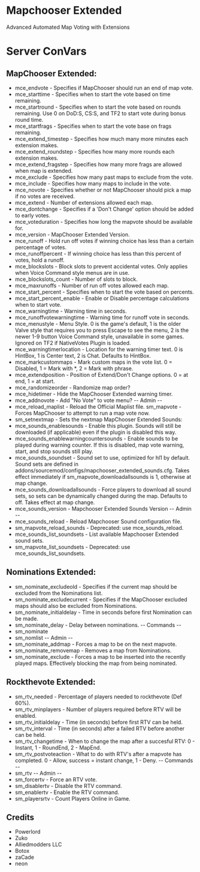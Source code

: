 # Mapchooser Extended

Advanced Automated Map Voting with Extensions

# Server ConVars
## MapChooser Extended:
- mce_endvote - Specifies if MapChooser should run an end of map vote.
- mce_starttime - Specifies when to start the vote based on time remaining.
- mce_startround - Specifies when to start the vote based on rounds remaining. Use 0 on DoD:S, CS:S, and TF2 to start vote during bonus round time.
- mce_startfrags - Specifies when to start the vote base on frags remaining.
- mce_extend_timestep - Specifies how much many more minutes each extension makes.
- mce_extend_roundstep - Specifies how many more rounds each extension makes.
- mce_extend_fragstep - Specifies how many more frags are allowed when map is extended.
- mce_exclude - Specifies how many past maps to exclude from the vote.
- mce_include - Specifies how many maps to include in the vote.
- mce_novote - Specifies whether or not MapChooser should pick a map if no votes are received.
- mce_extend - Number of extensions allowed each map.
- mce_dontchange - Specifies if a 'Don't Change' option should be added to early votes.
- mce_voteduration - Specifies how long the mapvote should be available for.
- mce_version - MapChooser Extended Version.
- mce_runoff - Hold run off votes if winning choice has less than a certain percentage of votes.
- mce_runoffpercent - If winning choice has less than this percent of votes, hold a runoff.
- mce_blockslots - Block slots to prevent accidental votes. Only applies when Voice Command style menus are in use.
- mce_blockslots_count - Number of slots to block.
- mce_maxrunoffs - Number of run off votes allowed each map.
- mce_start_percent - Specifies when to start the vote based on percents.
- mce_start_percent_enable - Enable or Disable percentage calculations when to start vote.
- mce_warningtime - Warning time in seconds.
- mce_runoffvotewarningtime - Warning time for runoff vote in seconds.
- mce_menustyle - Menu Style. 0 is the game's default, 1 is the older Valve style that requires you to press Escape to see the menu, 2 is the newer 1-9 button Voice Command style, unavailable in some games. Ignored on TF2 if NativeVotes Plugin is loaded.
- mce_warningtimerlocation - Location for the warning timer text. 0 is HintBox, 1 is Center text, 2 is Chat. Defaults to HintBox.
- mce_markcustommaps - Mark custom maps in the vote list. 0 = Disabled, 1 = Mark with *, 2 = Mark with phrase.
- mce_extendposition - Position of Extend/Don't Change options. 0 = at end, 1 = at start.
- mce_randomizeorder - Randomize map order?
- mce_hidetimer - Hide the MapChooser Extended warning timer.
- mce_addnovote - Add "No Vote" to vote menu? -- Admin --
- mce_reload_maplist - Reload the Official Maplist file.
sm_mapvote - Forces MapChooser to attempt to run a map vote now.
- sm_setnextmap - Sets the nextmap
MapChooser Extended Sounds:
- mce_sounds_enablesounds - Enable this plugin. Sounds will still be downloaded (if applicable) even if the plugin is disabled this way.
- mce_sounds_enablewarningcountersounds - Enable sounds to be played during warning counter. If this is disabled, map vote warning, start, and stop sounds still play.
- mce_sounds_soundset - Sound set to use, optimized for hl1 by default. Sound sets are defined in addons/sourcemod/configs/mapchooser_extended_sounds.cfg. Takes effect immediately if sm_mapvote_downloadallsounds is 1, otherwise at map change.
- mce_sounds_downloadallsounds - Force players to download all sound sets, so sets can be dynamically changed during the map. Defaults to off. Takes effect at map change.
- mce_sounds_version - Mapchooser Extended Sounds Version -- Admin --
- mce_sounds_reload - Reload Mapchooser Sound configuration file.
- sm_mapvote_reload_sounds - Deprecated: use mce_sounds_reload.
- mce_sounds_list_soundsets - List available Mapchooser Extended sound sets.
- sm_mapvote_list_soundsets - Deprecated: use mce_sounds_list_soundsets.
## Nominations Extended:
- sm_nominate_excludeold - Specifies if the current map should be excluded from the Nominations list.
- sm_nominate_excludecurrent - Specifies if the MapChooser excluded maps should also be excluded from Nominations.
- sm_nominate_initialdelay - Time in seconds before first Nomination can be made.
- sm_nominate_delay - Delay between nominations. -- Commands --
- sm_nominate
- sm_nomlist -- Admin --
- sm_nominate_addmap - Forces a map to be on the next mapvote.
- sm_nominate_removemap - Removes a map from Nominations.
- sm_nominate_exclude - Forces a map to be inserted into the recently played maps. Effectively blocking the map from being nominated.
## Rockthevote Extended:
- sm_rtv_needed - Percentage of players needed to rockthevote (Def 60%).
- sm_rtv_minplayers - Number of players required before RTV will be enabled.
- sm_rtv_initialdelay - Time (in seconds) before first RTV can be held.
- sm_rtv_interval - Time (in seconds) after a failed RTV before another can be held.
- sm_rtv_changetime - When to change the map after a succesful RTV: 0 - Instant, 1 - RoundEnd, 2 - MapEnd.
- sm_rtv_postvoteaction - What to do with RTV's after a mapvote has completed. 0 - Allow, success = instant change, 1 - Deny. -- Commands --
- sm_rtv -- Admin --
- sm_forcertv - Force an RTV vote.
- sm_disablertv - Disable the RTV command.
- sm_enablertv - Enable the RTV command.
- sm_playersrtv - Count Players Online in Game.

## Credits
- Powerlord
- Zuko
- Alliedmodders LLC
- Botox
- zaCade
- neon
